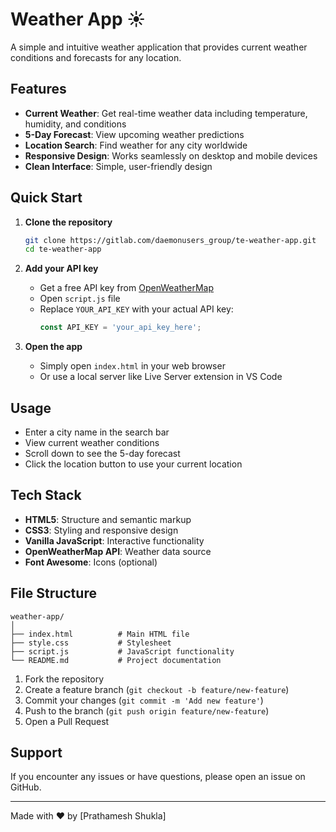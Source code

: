 # Weather App ☀️

A simple and intuitive weather application that provides current weather conditions and forecasts for any location.

## Features

- **Current Weather**: Get real-time weather data including temperature, humidity, and conditions
- **5-Day Forecast**: View upcoming weather predictions
- **Location Search**: Find weather for any city worldwide
- **Responsive Design**: Works seamlessly on desktop and mobile devices
- **Clean Interface**: Simple, user-friendly design

## Quick Start

1. **Clone the repository**
   ```bash
   git clone https://gitlab.com/daemonusers_group/te-weather-app.git
   cd te-weather-app
   ```

2. **Add your API key**
   - Get a free API key from [OpenWeatherMap](https://openweathermap.org/api)
   - Open `script.js` file
   - Replace `YOUR_API_KEY` with your actual API key:
     ```javascript
     const API_KEY = 'your_api_key_here';
     ```

3. **Open the app**
   - Simply open `index.html` in your web browser
   - Or use a local server like Live Server extension in VS Code

## Usage

- Enter a city name in the search bar
- View current weather conditions
- Scroll down to see the 5-day forecast
- Click the location button to use your current location

## Tech Stack

- **HTML5**: Structure and semantic markup
- **CSS3**: Styling and responsive design
- **Vanilla JavaScript**: Interactive functionality
- **OpenWeatherMap API**: Weather data source
- **Font Awesome**: Icons (optional)

## File Structure

```
weather-app/
│
├── index.html          # Main HTML file
├── style.css           # Stylesheet
├── script.js           # JavaScript functionality
└── README.md           # Project documentation
```

1. Fork the repository
2. Create a feature branch (`git checkout -b feature/new-feature`)
3. Commit your changes (`git commit -m 'Add new feature'`)
4. Push to the branch (`git push origin feature/new-feature`)
5. Open a Pull Request


## Support

If you encounter any issues or have questions, please open an issue on GitHub.

---

Made with ❤️ by [Prathamesh Shukla]